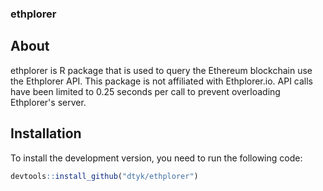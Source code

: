 ### ethplorer

## About

ethplorer is R package that is used to query the Ethereum blockchain use the Ethplorer API. This package is not affiliated with Ethplorer.io. API calls have been limited to 0.25 seconds per call to prevent overloading Ethplorer's server.

## Installation

To install the development version, you need to run the following code:

```r
devtools::install_github("dtyk/ethplorer")
```
